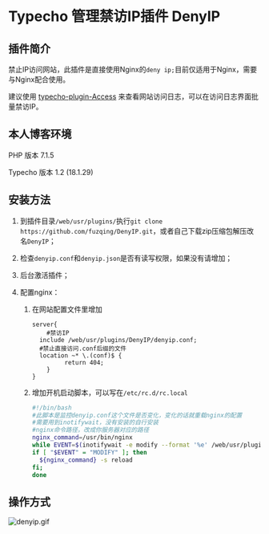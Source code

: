 # Typecho 管理禁访IP插件 DenyIP

## 插件简介

禁止IP访问网站，此插件是直接使用Nginx的`deny ip;`目前仅适用于Nginx，需要与Nginx配合使用。

建议使用 [typecho-plugin-Access](https://github.com/kokororin/typecho-plugin-Access) 来查看网站访问日志，可以在访问日志界面批量禁访IP。

## 本人博客环境

PHP 版本 7.1.5

Typecho 版本 1.2 (18.1.29)

## 安装方法

1. 到插件目录`/web/usr/plugins/`执行`git clone https://github.com/fuzqing/DenyIP.git`，或者自己下载zip压缩包解压改名`DenyIP`；

2. 检查`denyip.conf`和`denyip.json`是否有读写权限，如果没有请增加；

3. 后台激活插件；

4. 配置nginx：

   1. 在网站配置文件里增加

      ````nginx
      server{
          #禁访IP
      	include /web/usr/plugins/DenyIP/denyip.conf;
      	#禁止直接访问.conf后缀的文件
      	location ~* \.(conf)$ {  
               return 404;
          }
      }
      ````

   2. 增加开机启动脚本，可以写在`/etc/rc.d/rc.local`

      ````bash
      #!/bin/bash
      #此脚本是监控denyip.conf这个文件是否变化，变化的话就重载nginx的配置
      #需要用到inotifywait，没有安装的自行安装
      #nginx命令路径，改成你服务器对应的路径
      nginx_command=/usr/bin/nginx
      while EVENT=$(inotifywait -e modify --format '%e' /web/usr/plugins/DenyIP/denyip.conf);do
      if [ "$EVENT" = "MODIFY" ]; then
      	${nginx_command} -s reload
      fi;
      done
      ````

## 操作方式

![denyip.gif](https://huangweitong.com/usr/uploads/2019/01/3146303440.gif)

